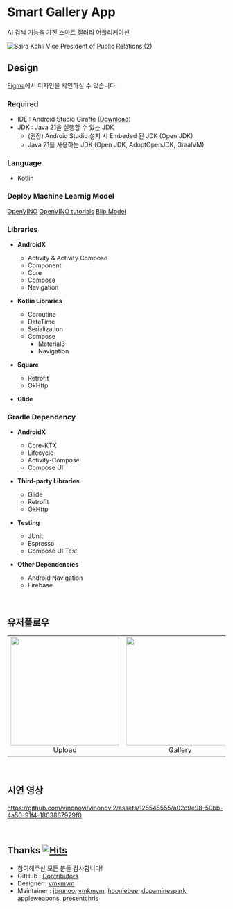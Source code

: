 
# Smart Gallery App

AI 검색 기능을 가진 스마트 갤러리 어플리케이션


![Saira Kohli Vice President of Public Relations (2)](https://github.com/vinonovi/vinonovi2/assets/71699054/69871a84-77ca-4529-ae19-b249953436e8)



## Design

[Figma](https://www.figma.com/file/GditGaIAxaEy6oioBZ4ZR3/%EB%B9%84%EB%85%B8%EC%9D%98-%EB%85%B8%EB%B9%84%ED%8C%80?type=design&node-id=0%3A1&mode=design&t=YMc7zU2GvaxyiO6Y-1)에서 디자인을 확인하실 수 있습니다.






### Required

- IDE : Android Studio Giraffe ([Download](https://developer.android.com/studio))
- JDK : Java 21을 실행할 수 있는 JDK
  - (권장) Android Studio 설치 시 Embeded 된 JDK (Open JDK)
  - Java 21을 사용하는 JDK (Open JDK, AdoptOpenJDK, GraalVM)







### Language

- Kotlin


### Deploy Machine Learnig Model
[OpenVINO](https://github.com/openvinotoolkit/openvino_notebooks)
[OpenVINO tutorials](https://docs.openvino.ai/2023.2/tutorials.html)
[Blip Model](https://github.com/openvinotoolkit/openvino_notebooks/tree/main/notebooks/233-blip-visual-language-processing)
  
### Libraries

- **AndroidX**
  - Activity & Activity Compose
  - Component
  - Core
  - Compose
  - Navigation

- **Kotlin Libraries**
  - Coroutine
  - DateTime
  - Serialization
  - Compose
    - Material3
    - Navigation

- **Square**
  - Retrofit
  - OkHttp

- **Glide**

### Gradle Dependency

- **AndroidX**
  - Core-KTX
  - Lifecycle
  - Activity-Compose
  - Compose UI

- **Third-party Libraries**
  - Glide
  - Retrofit
  - OkHttp

- **Testing**
  - JUnit
  - Espresso
  - Compose UI Test

- **Other Dependencies**
  - Android Navigation
  - Firebase
 
<br>

## 유저플로우
<table>
  <tr>
    <td><img src="https://github.com/vinonovi/vinonovi2/assets/125545555/262c8b4b-e9c2-440a-a642-24d0e5d158bb" width="250"><div align=center>Upload</div></td>
    <td><img src="https://github.com/vinonovi/vinonovi2/assets/125545555/20dcf8fb-b202-446b-89af-bdac564f5f48" width="250"><div align=center>Gallery</div></td>
    <td><img src="https://github.com/vinonovi/vinonovi2/assets/125545555/3c496101-8d12-40aa-8cd1-1cfc83e4c770" width="250"><div align=center>Search</div></td>
  </tr>
</table>

<br>

## 시연 영상
https://github.com/vinonovi/vinonovi2/assets/125545555/a02c9e98-50bb-4a50-91f4-1803867929f0

<br>

## Thanks  [![Hits](https://hits.seeyoufarm.com/api/count/incr/badge.svg?url=https%3A%2F%2Fgithub.com%2Fvinonovi%2Fvinonovi2%2Fhit-counter&count_bg=%23B1E38A&title_bg=%23F99A17&icon=&icon_color=%23E7E7E7&title=vinonovi&edge_flat=false)](https://hits.seeyoufarm.com)



- 참여해주신 모든 분들 감사합니다!
- GitHub : [Contributors](https://github.com/vinonovi/vinonovi2/pulse)
- Designer : [vmkmym](https://github.com/vmkmym)
- Maintainer : [jbrunoo](https://github.com/jbrunoo), [vmkmym](https://github.com/vmkmym), [hooniebee](https://github.com/hooniebee), [dopaminespark](https://github.com/dopaminespark), [appleweapons](https://github.com/appleweapons), [presentchris](https://github.com/presentchris)


